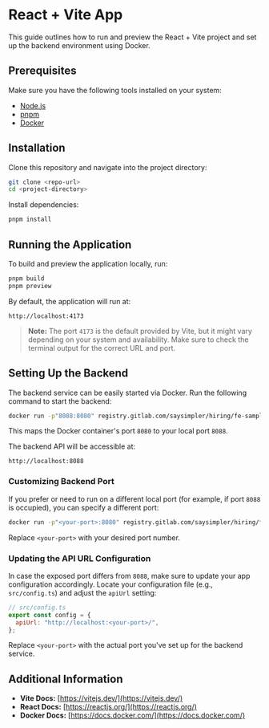 # React + Vite App

This guide outlines how to run and preview the React + Vite project and set up the backend environment using Docker.

## Prerequisites

Make sure you have the following tools installed on your system:

- [Node.js](https://nodejs.org/en/)
- [pnpm](https://pnpm.io/installation)
- [Docker](https://www.docker.com/products/docker-desktop/)

## Installation

Clone this repository and navigate into the project directory:

```bash
git clone <repo-url>
cd <project-directory>
```

Install dependencies:

```bash
pnpm install
```

## Running the Application

To build and preview the application locally, run:

```bash
pnpm build
pnpm preview
```

By default, the application will run at:

```
http://localhost:4173
```

> **Note:** The port `4173` is the default provided by Vite, but it might vary depending on your system and availability. Make sure to check the terminal output for the correct URL and port.

## Setting Up the Backend

The backend service can be easily started via Docker. Run the following command to start the backend:

```bash
docker run -p"8088:8080" registry.gitlab.com/saysimpler/hiring/fe-sample-api
```

This maps the Docker container's port `8080` to your local port `8088`.

The backend API will be accessible at:

```
http://localhost:8088
```

### Customizing Backend Port

If you prefer or need to run on a different local port (for example, if port `8088` is occupied), you can specify a different port:

```bash
docker run -p"<your-port>:8080" registry.gitlab.com/saysimpler/hiring/fe-sample-api
```

Replace `<your-port>` with your desired port number.

### Updating the API URL Configuration

In case the exposed port differs from `8088`, make sure to update your app configuration accordingly. Locate your configuration file (e.g., `src/config.ts`) and adjust the `apiUrl` setting:

```javascript
// src/config.ts
export const config = {
  apiUrl: "http://localhost:<your-port>/",
};
```

Replace `<your-port>` with the actual port you've set up for the backend service.

## Additional Information

- **Vite Docs:** [https://vitejs.dev/](https://vitejs.dev/)
- **React Docs:** [https://reactjs.org/](https://reactjs.org/)
- **Docker Docs:** [https://docs.docker.com/](https://docs.docker.com/)
